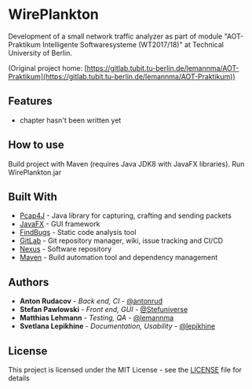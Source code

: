 # WirePlankton

Development of a small network traffic analyzer as part of module "AOT-Praktikum Intelligente Softwaresysteme (WT2017/18)" at Technical University of Berlin.

(Original project home: [https://gitlab.tubit.tu-berlin.de/lemannma/AOT-Praktikum](https://gitlab.tubit.tu-berlin.de/lemannma/AOT-Praktikum))

## Features

* chapter hasn't been written yet

## How to use

Build project with Maven (requires Java JDK8 with JavaFX libraries).
Run WirePlankton.jar 

## Built With

* [Pcap4J](https://github.com/kaitoy/pcap4j) - Java library for capturing, crafting and sending packets
* [JavaFX](http://www.oracle.com/technetwork/java/javase/overview/javafx-overview-2158620.html) - GUI framework
* [FindBugs](http://findbugs.sourceforge.net/) - Static code analysis tool
* [GitLab](https://about.gitlab.com/) - Git repository manager, wiki, issue tracking and CI/CD
* [Nexus](https://www.sonatype.com/nexus-repository-sonatype) - Software repository
* [Maven](https://maven.apache.org/) - Build automation tool and dependency management

## Authors

* **Anton Rudacov** - *Back end, CI* - [@antonrud](https://github.com/antonrud)
* **Stefan Pawlowski** - *Front end, GUI* - [@Stefuniverse](https://github.com/Stefuniverse)
* **Matthias Lehmann** - *Testing, QA* - [@lemannma](https://gitlab.tubit.tu-berlin.de/lemannma)
* **Svetlana Lepikhine** - *Documentation, Usability* - [@lepikhine](https://gitlab.tubit.tu-berlin.de/lepikhine)

## License

This project is licensed under the MIT License - see the [LICENSE](LICENSE) file for details
